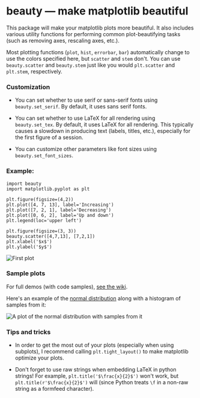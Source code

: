 # beauty — make matplotlib beautiful

This package will make your matplotlib plots more beautiful. It also includes
various utility functions for performing common plot-beautifying tasks (such as
removing axes, rescaling axes, etc.).

Most plotting functions (`plot`, `hist`, `errorbar`, `bar`) automatically change
to use the colors specified here, but `scatter` and `stem` don't. You can
use `beauty.scatter` and `beauty.stem` just like you would `plt.scatter` and
`plt.stem`, respectively.

### Customization
* You can set whether to use serif or sans-serif fonts using `beauty.set_serif`.
  By default, it uses sans serif fonts.

* You can set whether to use LaTeX for all rendering using `beauty.set_tex`.
  By default, it uses LaTeX for all rendering. This typically causes a slowdown
  in producing text (labels, titles, etc.), especially for the first figure of a
  session.

* You can customize other parameters like font sizes using `beauty.set_font_sizes`.

### Example:
    import beauty
    import matplotlib.pyplot as plt

    plt.figure(figsize=(4,2))
    plt.plot([4, 7, 13], label='Increasing')
    plt.plot([7, 2, 1], label='Decreasing')
    plt.plot([0, 6, 2], label='Up and down')
    plt.legend(loc='upper left')

    plt.figure(figsize=(3, 3))
    beauty.scatter([4,7,13], [7,2,1])
    plt.xlabel('$x$')
    plt.ylabel('$y$')

![First plot](https://github.com/rameshvs/beauty/wiki/lineplots.png)
### Sample plots
For full demos (with code samples),
[see the wiki](https://github.com/rameshvs/beauty/wiki).

Here's an example of the [normal distribution](http://en.wikipedia.org/wiki/Normal_distribution) along with a histogram of samples from it:

![A plot of the normal distribution with samples from it](https://github.com/rameshvs/beauty/wiki/histogram.png)


### Tips and tricks
* In order to get the most out of your plots (especially when using subplots),
  I recommend calling `plt.tight_layout()` to make matplotlib optimize your
  plots.

* Don't forget to use raw strings when embedding LaTeX in python strings! For
  example, `plt.title('$\frac{x}{2}$')` won't work, but
  `plt.title(r'$\frac{x}{2}$')` will (since Python treats `\f` in a non-raw
  string as a formfeed character).
